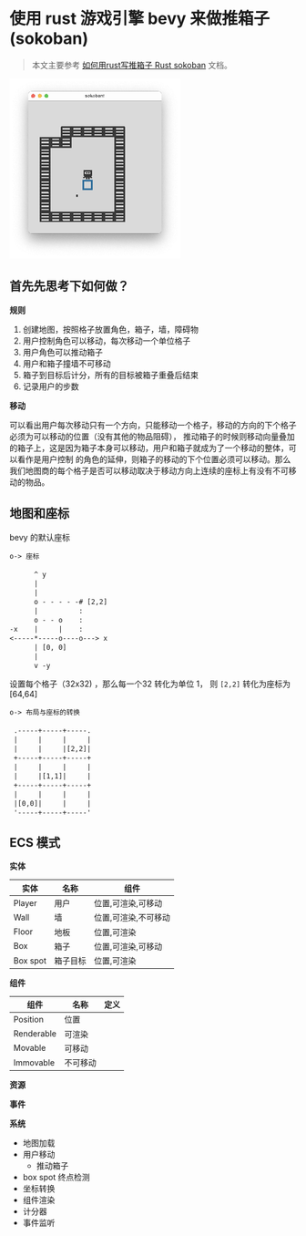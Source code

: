 # 使用 rust 游戏引擎 bevy 来做推箱子(sokoban)

> 本文主要参考 [如何用rust写推箱子 Rust sokoban](https://sokoban.iolivia.me/) 文档。

![game](assets/game.png)

## 首先先思考下如何做？

**规则**

1. 创建地图，按照格子放置角色，箱子，墙，障碍物
2. 用户控制角色可以移动，每次移动一个单位格子
3. 用户角色可以推动箱子
4. 用户和箱子撞墙不可移动
5. 箱子到目标后计分，所有的目标被箱子重叠后结束
6. 记录用户的步数

**移动**

可以看出用户每次移动只有一个方向，只能移动一个格子，移动的方向的下个格子必须为可以移动的位置（没有其他的物品阻碍），
推动箱子的时候则移动向量叠加的箱子上，这是因为箱子本身可以移动，用户和箱子就成为了一个移动的整体，可以看作是用户控制
的角色的延伸，则箱子的移动的下个位置必须可以移动。那么我们地图商的每个格子是否可以移动取决于移动方向上连续的座标上有没有不可移动的物品。


## 地图和座标

bevy 的默认座标

```bob
o-> 座标

      ^ y
      |
      |
      o - - - - -# [2,2]
      |          :
      o - - o    :
-x    |     |    :
<-----*-----o----o---> x
      | [0, 0]
      |
      v -y
```

设置每个格子（32x32) ，那么每一个32 转化为单位 1， 则 `[2,2]` 转化为座标为 [64,64] 

```bob
o-> 布局与座标的转换

 .-----+-----+-----.
 |     |     |     | 
 |     |     |[2,2]| 
 +-----+-----+-----+ 
 |     |     |     | 
 |     |[1,1]|     | 
 +-----+-----+-----+ 
 |     |     |     | 
 |[0,0]|     |     | 
 '-----+-----+-----' 

```


## ECS 模式

**实体**

| 实体     | 名称     | 组件                 |
| -------- | -------- | -------------------- |
| Player   | 用户     | 位置,可渲染,可移动   |
| Wall     | 墙       | 位置,可渲染,不可移动 |
| Floor    | 地板     | 位置,可渲染          |
| Box      | 箱子     | 位置,可渲染,可移动   |
| Box spot | 箱子目标 | 位置,可渲染          |

**组件**

| 组件       | 名称     | 定义 |
| ---------- | -------- | ---- |
| Position   | 位置     |
| Renderable | 可渲染   |
| Movable    | 可移动   |
| Immovable  | 不可移动 |

**资源**

**事件**

**系统**

* 地图加载
* 用户移动
  * 推动箱子
* box spot 终点检测
* 坐标转换
* 组件渲染
* 计分器
* 事件监听


